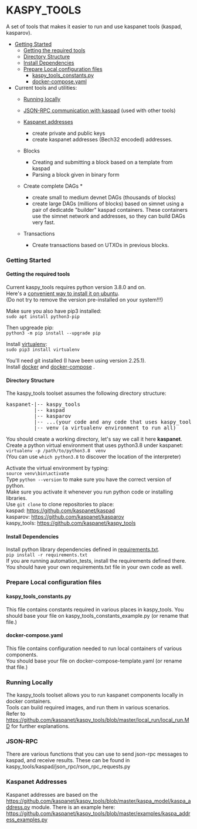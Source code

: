 
# KASPY_TOOLS

A set of tools that makes it easier to run and use kaspanet tools (kaspad, kasparov).

* [Getting Started](#getting-started)
  * [Getting the required tools](#getting-tools)
  * [Directory Structure](#directory-structure)
  * [Install Dependencies](#instal-dependencies)
  * [Prepare Local configuration files](#local-conf-files)
    * [kaspy_tools_constants.py](#kaspy-tools-constants)
    * [docker-compose.yaml](#docker-compose)    
* Current tools and utilities:
  * [Running locally](#local_run)
 
  * [JSON-RPC communication with kaspad](#JSON-RPC) (used with other tools)
  * [Kaspanet addresses](#kaspanet_addresses)
    * create private and public keys
    * create kaspanet addresses (Bech32 encoded) addresses.
  * Blocks
    * Creating and submitting a block based on a template from kaspad
    * Parsing a block given in binary form
  * Create complete DAGs
    * 
    * create small to medium  devnet DAGs (thousands of blocks)
    * create large DAGs (millions of blocks) based on simnet using a 
      pair of dedicatde "builder" kaspad containers.
      These containers use the simnet network and addresses, so they can 
      build DAGs very fast.
  * Transactions
    * Create transactions based on UTXOs in previous blocks.


  
  
### <a name="getting-started">Getting Started</a> 

#### <a name="getting-tools"> Getting the required tools </a>
Current kaspy_tools requires python version 3.8.0 and on.<br>
Here's a [convenient way to install it on ubuntu](https://linuxize.com/post/how-to-install-python-3-8-on-ubuntu-18-04/). <br>
(Do not try to remove the version pre-installed on your system!!!)<br> 

Make sure you also have pip3 installed:<br>
`sudo apt install python3-pip`<br>

Then upgreade pip:<br>
`python3 -m pip install --upgrade pip`<br>

Install [virtualenv](https://virtualenv.pypa.io/en/latest/): <br>
`sudo pip3 install virtualenv`<br>

You'll need git installed (I have been using version 2.25.1).<br>
Install [docker](https://docs.docker.com/engine/install/ubuntu/) 
and [docker-compose](https://docs.docker.com/compose/install/#install-compose-on-linux-systems)
.<br>


#### <a name="directory-structure"> Directory Structure </a>

The kaspy_tools toolset assumes the following directory structure:<br>
<pre>
kaspanet-|-- kaspy_tools
         |-- kaspad
         |-- kasparov
         |-- ...(your code and any code that uses kaspy_tools, e.g: DAGLabs automation_testing)
         |-- venv (a virtualenv environment to run all)
</pre>         
You should create a working directory, let's say we call it here __kaspanet__.<br>
Create a python virtual environment that uses python3.8 under kaspanet:<br>
`virtualenv -p /path/to/python3.8  venv`<br>
(You can use `which python3.8` to discover the location of the interpreter) <br>

Activate the virtual environment by typing:<br>
`source venv\bin\activate`<br>
Type `python --version` to make sure you have the correct version of python. <br>
Make sure you activate it whenever you run python code or installing libraries.<br>
Use `git clone` to clone repositories to place: <br>
kaspad: https://github.com/kaspanet/kaspad <br>
kasparov: https://github.com/kaspanet/kasparov <br>
kaspy_tools: https://github.com/kaspanet/kaspy_tools <br>

#### <a name="instal-dependencies"> Install Dependencies </a>

Install python library dependencies defined in [requirements.txt](https://github.com/kaspanet/kaspy_tools/blob/master/requirements.txt). <br>
`pip install -r requirements.txt` <br>
If you are running automation_tests, install the requirements defined there. <br>
You should have your own requirements.txt file in your own code as well.

### <a name="local-conf-files">Prepare Local configuration files </a>
#### <a name="kaspy-tools-constants">kaspy_tools_constants.py </a>
This file contains constants required in various places in kaspy_tools.
You should base your file on kaspy_tools_constants_example.py (or rename that file.)

#### <a name="docker-compose">docker-compose.yaml </a>
This file contains configuration needed to run local containers of various components.<br>
You should base your file on docker-compose-template.yaml (or rename that file.)

### <a name="local_run">Running Locally</a>
The kaspy_tools toolset allows you to run kaspanet components locally in docker containers. <br>
Tools can build required images, and run them in various scenarios. <br>
Refer to https://github.com/kaspanet/kaspy_tools/blob/master/local_run/local_run.MD
for further explanations.
   

### <a name="JSON-RPC">JSON-RPC</a>
There are various functions that you can use to send json-rpc messages
to kaspad, and receive results.
These can be found in kaspy_tools/kaspad/json_rpc/rson_rpc_requests.py

### <a name="kaspanet_addresses">Kaspanet Addresses</a>
Kaspanet addresses are based on the
https://github.com/kaspanet/kaspy_tools/blob/master/kaspa_model/kaspa_address.py module.
There is an example here: 
https://github.com/kaspanet/kaspy_tools/blob/master/examples/kaspa_address_examples.py


